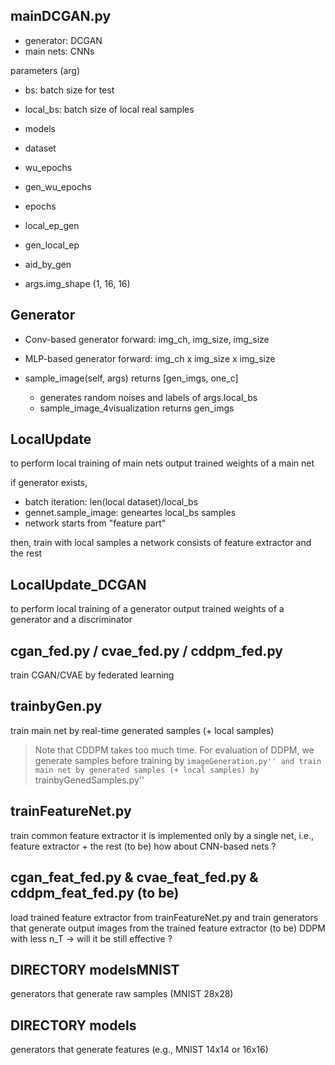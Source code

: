 ## mainDCGAN.py

- generator: DCGAN
- main nets: CNNs

parameters (arg)

- bs: batch size for test
- local_bs: batch size of local real samples

- models
- dataset

- wu_epochs
- gen_wu_epochs
- epochs
- local_ep_gen
- gen_local_ep

- aid_by_gen

- args.img_shape (1, 16, 16)

## Generator
- Conv-based generator forward: img_ch, img_size, img_size
- MLP-based generator forward: img_ch x img_size x img_size

- sample_image(self, args) returns [gen_imgs, one_c]
    - generates random noises and labels of args.local_bs
    - sample_image_4visualization returns gen_imgs


## LocalUpdate
to perform local training of main nets
output trained weights of a main net

if generator exists,
- batch iteration: len(local dataset)/local_bs 
- gennet.sample_image: geneartes local_bs samples
- network starts from "feature part"

then, train with local samples
a network consists of feature extractor and the rest

## LocalUpdate_DCGAN
to perform local training of a generator
output trained weights of a generator and a discriminator


## cgan_fed.py / cvae_fed.py / cddpm_fed.py
train CGAN/CVAE by federated learning


## trainbyGen.py
train main net by real-time generated samples (+ local samples)
> Note that CDDPM takes too much time.
> For evaluation of DDPM, we generate samples before training by ``imageGeneration.py''
> and train main net by generated samples (+ local samples) by ``trainbyGenedSamples.py''


## trainFeatureNet.py
train common feature extractor
it is implemented only by a single net, i.e., feature extractor + the rest
(to be) how about CNN-based nets ?


## cgan_feat_fed.py & cvae_feat_fed.py & cddpm_feat_fed.py (to be)
load trained feature extractor from trainFeatureNet.py
and train generators that generate output images from the trained feature extractor
(to be) DDPM with less n_T -> will it be still effective ?


## DIRECTORY modelsMNIST
generators that generate raw samples (MNIST 28x28)


## DIRECTORY models
generators that generate features (e.g., MNIST 14x14 or 16x16)